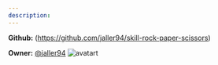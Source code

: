 ```yaml
---
description: 
---
```



**Github:** (https://github.com/jaller94/skill-rock-paper-scissors)

**Owner:** [@jaller94](https://github.com/jaller94) ![avatart](https://avatars1.githubusercontent.com/u/10872136?v=4)

